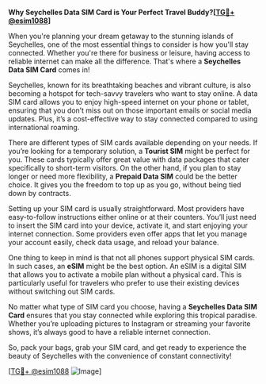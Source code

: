 **Why Seychelles Data SIM Card is Your Perfect Travel Buddy?[[TG💪+ @esim1088](https://t.me/s/esim1088)]**

When you're planning your dream getaway to the stunning islands of Seychelles, one of the most essential things to consider is how you'll stay connected. Whether you're there for business or leisure, having access to reliable internet can make all the difference. That's where a **Seychelles Data SIM Card** comes in! 

Seychelles, known for its breathtaking beaches and vibrant culture, is also becoming a hotspot for tech-savvy travelers who want to stay online. A data SIM card allows you to enjoy high-speed internet on your phone or tablet, ensuring that you don’t miss out on those important emails or social media updates. Plus, it’s a cost-effective way to stay connected compared to using international roaming.

There are different types of SIM cards available depending on your needs. If you’re looking for a temporary solution, a **Tourist SIM** might be perfect for you. These cards typically offer great value with data packages that cater specifically to short-term visitors. On the other hand, if you plan to stay longer or need more flexibility, a **Prepaid Data SIM** could be the better choice. It gives you the freedom to top up as you go, without being tied down by contracts.

Setting up your SIM card is usually straightforward. Most providers have easy-to-follow instructions either online or at their counters. You’ll just need to insert the SIM card into your device, activate it, and start enjoying your internet connection. Some providers even offer apps that let you manage your account easily, check data usage, and reload your balance.

One thing to keep in mind is that not all phones support physical SIM cards. In such cases, an **eSIM** might be the best option. An eSIM is a digital SIM that allows you to activate a mobile plan without a physical card. This is particularly useful for travelers who prefer to use their existing devices without switching out SIM cards.

No matter what type of SIM card you choose, having a **Seychelles Data SIM Card** ensures that you stay connected while exploring this tropical paradise. Whether you’re uploading pictures to Instagram or streaming your favorite shows, it’s always good to have a reliable internet connection.

So, pack your bags, grab your SIM card, and get ready to experience the beauty of Seychelles with the convenience of constant connectivity!

[[TG💪+ @esim1088](https://t.me/s/esim1088) ![Image](https://i.postimg.cc/Y0z9fWf4/image.png)]